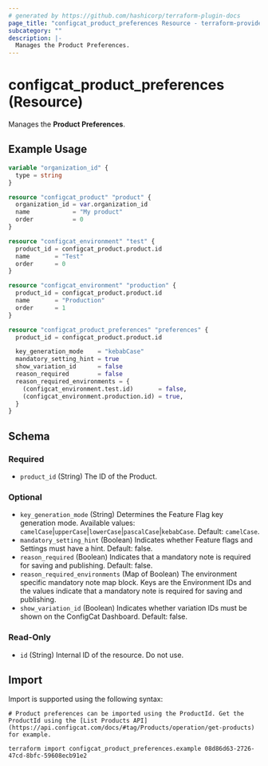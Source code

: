 ```yaml
---
# generated by https://github.com/hashicorp/terraform-plugin-docs
page_title: "configcat_product_preferences Resource - terraform-provider-configcat"
subcategory: ""
description: |-
  Manages the Product Preferences.
---
```


# configcat_product_preferences (Resource)

Manages the **Product Preferences**.

## Example Usage

```terraform
variable "organization_id" {
  type = string
}

resource "configcat_product" "product" {
  organization_id = var.organization_id
  name            = "My product"
  order           = 0
}

resource "configcat_environment" "test" {
  product_id = configcat_product.product.id
  name       = "Test"
  order      = 0
}

resource "configcat_environment" "production" {
  product_id = configcat_product.product.id
  name       = "Production"
  order      = 1
}

resource "configcat_product_preferences" "preferences" {
  product_id = configcat_product.product.id

  key_generation_mode    = "kebabCase"
  mandatory_setting_hint = true
  show_variation_id      = false
  reason_required        = false
  reason_required_environments = {
    (configcat_environment.test.id)       = false,
    (configcat_environment.production.id) = true,
  }
}
```

<!-- schema generated by tfplugindocs -->
## Schema

### Required

- `product_id` (String) The ID of the Product.

### Optional

- `key_generation_mode` (String) Determines the Feature Flag key generation mode. Available values: `camelCase`|`upperCase`|`lowerCase`|`pascalCase`|`kebabCase`. Default: `camelCase`.
- `mandatory_setting_hint` (Boolean) Indicates whether Feature flags and Settings must have a hint. Default: false.
- `reason_required` (Boolean) Indicates that a mandatory note is required for saving and publishing. Default: false.
- `reason_required_environments` (Map of Boolean) The environment specific mandatory note map block. Keys are the Environment IDs and the values indicate that a mandatory note is required for saving and publishing.
- `show_variation_id` (Boolean) Indicates whether variation IDs must be shown on the ConfigCat Dashboard. Default: false.

### Read-Only

- `id` (String) Internal ID of the resource. Do not use.

## Import

Import is supported using the following syntax:

```shell
# Product preferences can be imported using the ProductId. Get the ProductId using the [List Products API](https://api.configcat.com/docs/#tag/Products/operation/get-products) for example.

terraform import configcat_product_preferences.example 08d86d63-2726-47cd-8bfc-59608ecb91e2
```
